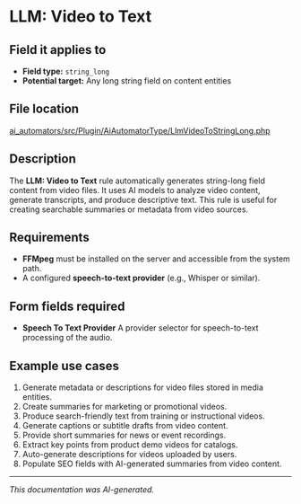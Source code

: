 # LLM: Video to Text

## Field it applies to

- **Field type:** `string_long`
- **Potential target:** Any long string field on content entities

## File location

[ai_automators/src/Plugin/AiAutomatorType/LlmVideoToStringLong.php](https://git.drupalcode.org/project/ai/-/blob/1.2.x/modules/ai_automators/src/Plugin/AiAutomatorType/LlmVideoToStringLong.php?ref_type=heads)

## Description

The **LLM: Video to Text** rule automatically generates string-long field content from video files.
It uses AI models to analyze video content, generate transcripts, and produce descriptive text.
This rule is useful for creating searchable summaries or metadata from video sources.

## Requirements

- **FFMpeg** must be installed on the server and accessible from the system path.
- A configured **speech-to-text provider** (e.g., Whisper or similar).

## Form fields required

- **Speech To Text Provider**
  A provider selector for speech-to-text processing of the audio.

## Example use cases

1. Generate metadata or descriptions for video files stored in media entities.
2. Create summaries for marketing or promotional videos.
3. Produce search-friendly text from training or instructional videos.
4. Generate captions or subtitle drafts from video content.
5. Provide short summaries for news or event recordings.
6. Extract key points from product demo videos for catalogs.
7. Auto-generate descriptions for videos uploaded by users.
8. Populate SEO fields with AI-generated summaries from video content.

---

*This documentation was AI-generated.*
